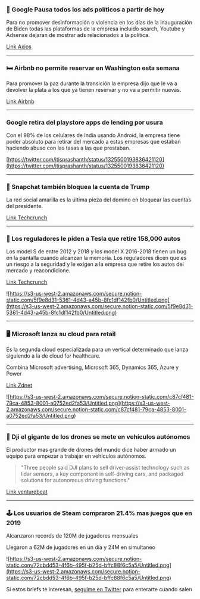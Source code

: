 ### 🚫 Google Pausa todos los ads políticos a partir de hoy

Para no promover desinformación o violencia en los días de la inauguración de Biden todas las plataformas de la empresa incluido search, Youtube y Adsense dejaran de mostrar ads relacionados a la política.

[Link Axios](https://f6G4)

---

### 🛏️ Airbnb no permite reservar en Washington esta semana

Para promover la paz durante la transición la empresa dijo que le va a devolver la plata a los que ya tienen reservar y no va a permitir nuevas.

[Link Airbnb](https://GFqG)

---

### Google retira del playstore apps de lending por usura

Con el 98% de los celulares de India usando Android, la empresa tiene poder absoluto para retirar del mercado a estas empresas que estaban haciendo abuso con las tasas a las que prestaban.

[](https://twitter.com/itisprashanth/status/1325500193836421120)[https://twitter.com/itisprashanth/status/1325500193836421120](https://twitter.com/itisprashanth/status/1325500193836421120)

---

### 🤳 Snapchat también bloquea la cuenta de Trump

La red social amarilla es la última pieza del domino en bloquear las cuentas del presidente.

[Link Techcrunch](https://gWah)

---

### 🚗 Los reguladores le piden a Tesla que retire 158,000 autos

Los model S de entre 2012 y 2018 y los model X 2016-2018 tienen un bug en la pantalla cuando alcanzan la memoria. Los reguladores dicen que es un riesgo a la seguridad y le exigen a la empresa que retire los autos del mercado y reacondicione.

[Link Techcrunch](https://BPAQ)

![https://s3-us-west-2.amazonaws.com/secure.notion-static.com/5f9e8d31-5361-4d43-a45b-8fc1df142fb0/Untitled.png](https://s3-us-west-2.amazonaws.com/secure.notion-static.com/5f9e8d31-5361-4d43-a45b-8fc1df142fb0/Untitled.png)

---

### 🖥️ Microsoft lanza su cloud para retail

Es la segunda cloud especializada para un vertical determinado que lanza siguiendo a la de cloud for healthcare.

Combina Microsoft advertising, Microsoft 365, Dynamics 365, Azure y Power

[Link Zdnet](https://cctJ)

![https://s3-us-west-2.amazonaws.com/secure.notion-static.com/c87cf481-79ca-4853-8001-a0752ed2fa53/Untitled.png](https://s3-us-west-2.amazonaws.com/secure.notion-static.com/c87cf481-79ca-4853-8001-a0752ed2fa53/Untitled.png)

---

### 🚗 Dji el gigante de los drones se mete en vehículos autónomos

El productor mas grande de drones del mundo dice haber armado un equipo para empezar a trabajar en vehículos autónomos.

> "Three people said DJI plans to sell driver-assist technology such as lidar sensors, a key component in self-driving cars, and packaged solutions for autonomous driving functions."

[Link venturebeat](https://pzgq)

---

### 🕹️ Los usuarios de Steam compraron 21.4% mas juegos que en 2019

Alcanzaron records de 120M de jugadores mensuales

Llegaron a 62M de jugadores en un día y 24M en simultaneo

![https://s3-us-west-2.amazonaws.com/secure.notion-static.com/72cbdd53-4f6b-495f-b25d-bffc88f6c5a5/Untitled.png](https://s3-us-west-2.amazonaws.com/secure.notion-static.com/72cbdd53-4f6b-495f-b25d-bffc88f6c5a5/Untitled.png)

Si estos briefs te interesan, [seguíme en Twitter](http://twitter.com/ferminrp) para enterarte cuando salen